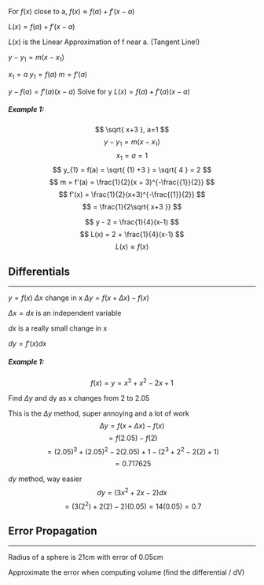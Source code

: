 For $f(x)$ close to a, $f(x) \approx f(a) + f'(x-a)$

$L(x) = f(a) + f'(x-a)$

$L(x)$ is the Linear Approximation of f near a. (Tangent Line!)

$y-y_{1} = m(x-x_{1})$

$x_{1} = a$
$y_{1} = f(a)$
$m = f'(a)$

$y - f(a) = f'(a)(x-a)$
Solve for y
$L(x) = f(a) + f'(a)(x-a)$

##### Example 1:

$$
\sqrt{ x+3 }, a=1
$$
$$
y-y_{1} = m(x-x_{1})
$$
$$
x_{1} = a = 1
$$
$$
y_{1} = f(a) = \sqrt{ (1) +3 } = \sqrt{ 4 } = 2
$$
$$
m = f'(a) = \frac{1}{2}(x + 3)^{-\frac{{1}}{2}}
$$
$$
f'(x) = \frac{1}{2}(x+3)^{-\frac{{1}}{2}} 
$$
$$
= \frac{1}{2\sqrt{ x+3 }}
$$


$$
y - 2 = \frac{1}{4}(x-1)
$$
$$
L(x) = 2 + \frac{1}{4}(x-1)
$$
$$
L(x) \approx f(x)
$$

## Differentials
---
$y = f(x)$
$\Delta x$ change in x
$\Delta y = f(x+\Delta x) - f(x)$

$\Delta x = dx$ is an independent variable

$dx$ is a really small change in x

$dy = f'(x)dx$

##### Example 1:

$$
f(x) = y = x^3 + x^2 - 2x +1
$$

Find $\Delta y$ and dy as x changes from 2 to 2.05

This is the $\Delta y$ method, super annoying and a lot of work 
$$
\Delta y = f(x+\Delta x) - f(x)
$$
$$
= f(2.05) - f(2)
$$
$$
= (2.05)^3 + (2.05)^2 - 2(2.05) + 1 - (2^3 + 2^2 -2(2) +1)
$$
$$
= 0.717625
$$

$dy$ method, way easier
$$
dy = (3x^2 + 2x - 2)dx
$$
$$
= (3(2^2) + 2(2)-2)(0.05) = 14(0.05) = 0.7
$$

## Error Propagation
---
Radius of a sphere is 21cm with error of 0.05cm

Approximate the error when computing volume (find the differential / dV)

